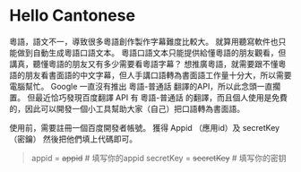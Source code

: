 # Hello Cantonese

粵語，語文不一，導致很多粵語創作製作字幕難度比較大。
就算用聽寫軟件也只能做到自動生成粵語口語文本。
粵語口語文本只能提供給懂粵語的朋友觀看，但講真，聽懂粵語的朋友又有多少需要看粵語字幕？
想推廣粵語，就需要跟不懂粵語的朋友看書面語的中文字幕，但人手講口語轉為書面語工作量十分大，所以需要電腦幫忙。
Google 一直沒有推出 粵語-普通話 翻譯的API，所以此念頭一直擱置。
但最近恰巧發現百度翻譯 API 有 粵語-普通話 的翻譯，而且個人使用是免費的，因此可以開發一個小工具幫助大家（自己）把口語轉為書面語。

使用前，需要註冊一個百度開發者帳號。
獲得 Appid （應用id）及 secretKey （密鑰）
然後把他們填上代碼即可。

> appid = ~~appid~~  # 填写你的appid
> secretKey = ~~secretKey~~  # 填写你的密钥

